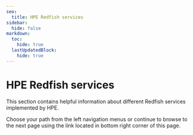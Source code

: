 ```yaml
---
seo:
  title: HPE Redfish services
sidebar:
  hide: false
markdown:
  toc:
    hide: true
  lastUpdatedBlock:
    hide: true
---
```


# HPE Redfish services

This section contains helpful information about different Redfish services
implemented by HPE.

Choose your path from the left navigation menus or continue to
browse to the next page using the link located in bottom right corner of
this page.
